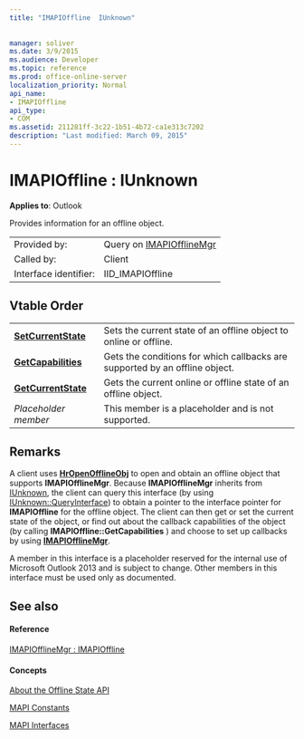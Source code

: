 ```yaml
---
title: "IMAPIOffline  IUnknown"
 
 
manager: soliver
ms.date: 3/9/2015
ms.audience: Developer
ms.topic: reference
ms.prod: office-online-server
localization_priority: Normal
api_name:
- IMAPIOffline
api_type:
- COM
ms.assetid: 211281ff-3c22-1b51-4b72-ca1e313c7202
description: "Last modified: March 09, 2015"
---
```


# IMAPIOffline : IUnknown

  
  
**Applies to**: Outlook 
  
Provides information for an offline object.
  
|||
|:-----|:-----|
|Provided by:  <br/> |Query on [IMAPIOfflineMgr](imapiofflinemgrimapioffline.md) <br/> |
|Called by:  <br/> |Client  <br/> |
|Interface identifier:  <br/> |IID_IMAPIOffline  <br/> |
   
## Vtable Order

|||
|:-----|:-----|
|**[SetCurrentState](imapioffline-setcurrentstate.md)** <br/> |Sets the current state of an offline object to online or offline.  <br/> |
|**[GetCapabilities](imapioffline-getcapabilities.md)** <br/> |Gets the conditions for which callbacks are supported by an offline object.  <br/> |
|**[GetCurrentState](imapioffline-getcurrentstate.md)** <br/> |Gets the current online or offline state of an offline object.  <br/> |
| *Placeholder member*  <br/> |This member is a placeholder and is not supported.  <br/> |
   
## Remarks

A client uses **[HrOpenOfflineObj](hropenofflineobj.md)** to open and obtain an offline object that supports **IMAPIOfflineMgr**. Because **IMAPIOfflineMgr** inherits from [IUnknown](http://msdn.microsoft.com/en-us/library/ms680509%28v=VS.85%29.aspx), the client can query this interface (by using [IUnknown::QueryInterface](http://msdn.microsoft.com/en-us/library/ms682521%28v=VS.85%29.aspx)) to obtain a pointer to the interface pointer for **IMAPIOffline** for the offline object. The client can then get or set the current state of the object, or find out about the callback capabilities of the object (by calling **IMAPIOffline::GetCapabilities** ) and choose to set up callbacks by using **[IMAPIOfflineMgr](imapiofflinemgrimapioffline.md)**. 
  
A member in this interface is a placeholder reserved for the internal use of Microsoft Outlook 2013 and is subject to change. Other members in this interface must be used only as documented. 
  
## See also

#### Reference

[IMAPIOfflineMgr : IMAPIOffline](imapiofflinemgrimapioffline.md)
#### Concepts

[About the Offline State API](about-the-offline-state-api.md)
  
[MAPI Constants](mapi-constants.md)
  
[MAPI Interfaces](mapi-interfaces.md)

